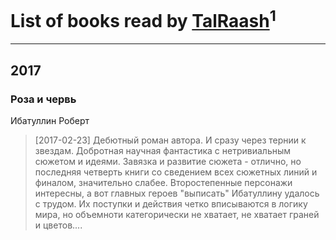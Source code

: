 # List of books read by [TalRaash](https://plus.google.com/104705173317718063513)<sup>1</sup>
---

## 2017

### Роза и червь
Ибатуллин Роберт
> [2017-02-23] Дебютный роман автора. И сразу через тернии к звездам. Добротная научная фантастика с нетривиальным сюжетом и идеями. Завязка и развитие сюжета - отлично, но последняя четверть книги со сведением всех сюжетных линий и финалом, значительно слабее. Второстепенные персонажи интересны, а вот главных героев "выписать" Ибатуллину удалось с трудом. Их поступки и действия четко вписываются в логику мира, но объемноти категорически не хватает, не хватает граней и цветов....



